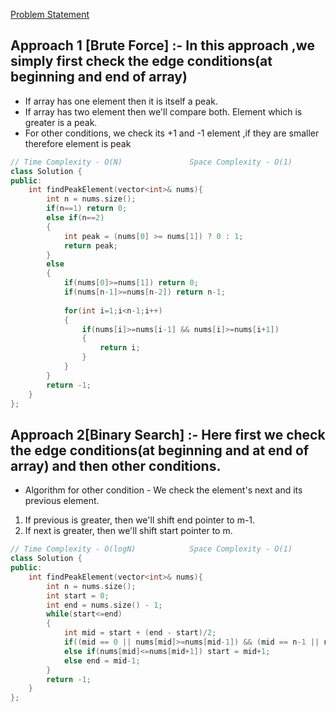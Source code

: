 [Problem Statement](https://leetcode.com/problems/find-peak-element/)

## Approach 1 [Brute Force] :- In this approach ,we simply first check the edge conditions(at beginning and end of array)
- If array has one element then it is itself a peak.
- If array has two element then we'll compare both. Element which is greater is a peak.
- For other conditions, we check its +1 and -1 element ,if they are smaller therefore element is peak

```cpp
// Time Complexity - O(N)               Space Complexity - O(1)
class Solution {
public:
    int findPeakElement(vector<int>& nums){
        int n = nums.size();
        if(n==1) return 0;
        else if(n==2)
        {
            int peak = (nums[0] >= nums[1]) ? 0 : 1;
            return peak;
        }
        else
        {
            if(nums[0]>=nums[1]) return 0;
            if(nums[n-1]>=nums[n-2]) return n-1;
            
            for(int i=1;i<n-1;i++)
            {
                if(nums[i]>=nums[i-1] && nums[i]>=nums[i+1])
                {
                    return i;
                }
            }
        }
        return -1;
    }
};
```

## Approach 2[Binary Search] :- Here first we check the edge conditions(at beginning and at end of array) and then other conditions.
- Algorithm for other condition - We check the element's next and its previous element.
1. If previous is greater, then we'll shift end pointer to m-1.
2. If next is greater, then we'll shift start pointer to m.


```cpp
// Time Complexity - O(logN)            Space Complexity - O(1)
class Solution {
public:
    int findPeakElement(vector<int>& nums){
        int n = nums.size();
        int start = 0;
        int end = nums.size() - 1;
        while(start<=end)
        {
            int mid = start + (end - start)/2;
            if((mid == 0 || nums[mid]>=nums[mid-1]) && (mid == n-1 || nums[mid]>=nums[mid+1])) return mid;
            else if(nums[mid]<=nums[mid+1]) start = mid+1;
            else end = mid-1;
        }
        return -1;
    }
};
```
